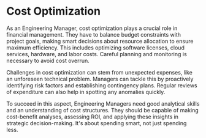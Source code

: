 # Cost Optimization

As an Engineering Manager, cost optimization plays a crucial role in financial management. They have to balance budget constraints with project goals, making smart decisions about resource allocation to ensure maximum efficiency. This includes optimizing software licenses, cloud services, hardware, and labor costs. Careful planning and monitoring is necessary to avoid cost overrun.

Challenges in cost optimization can stem from unexpected expenses, like an unforeseen technical problem. Managers can tackle this by proactively identifying risk factors and establishing contingency plans. Regular reviews of expenditure can also help in spotting any anomalies quickly.

To succeed in this aspect, Engineering Managers need good analytical skills and an understanding of cost structures. They should be capable of making cost-benefit analyses, assessing ROI, and applying these insights in strategic decision-making. It's about spending smart, not just spending less.